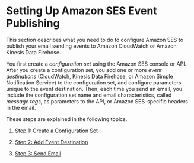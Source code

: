 # Setting Up Amazon SES Event Publishing<a name="event-publishing-setting-up"></a>

This section describes what you need to do to configure Amazon SES to publish your email sending events to Amazon CloudWatch or Amazon Kinesis Data Firehose\.

You first create a *configuration set* using the Amazon SES console or API\. After you create a configuration set, you add one or more *event destinations* \(CloudWatch, Kinesis Data Firehose, or Amazon Simple Notification Service\) to the configuration set, and configure parameters unique to the event destination\. Then, each time you send an email, you include the configuration set name and email characteristics, called *message tags*, as parameters to the API, or Amazon SES\-specific headers in the email\.

These steps are explained in the following topics\.

1. [Step 1: Create a Configuration Set](event-publishing-create-configuration-set.md)

1. [Step 2: Add Event Destination](event-publishing-add-event-destination.md)

1. [Step 3: Send Email](event-publishing-send-email.md)
